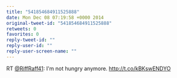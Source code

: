 ```yaml
---
title: "541854684911525888"
date: Mon Dec 08 07:19:58 +0000 2014
original-tweet-id: "541854684911525888"
retweets: 0
favorites: 0
reply-tweet-id: ""
reply-user-id: ""
reply-user-screen-name: ""
---
```

RT <a href="https://twitter.com/RiffRaff41">@RiffRaff41</a>: I'm not hungry anymore. http://t.co/kBKswENDYO
